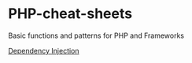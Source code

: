 # PHP-cheat-sheets
Basic functions and patterns for PHP and Frameworks

[Dependency Injection](PHP/dependency-injection.md)
